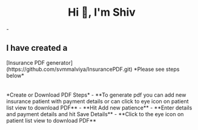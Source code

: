 <h1 align="center">Hi 👋, I'm Shiv</h1>
-<h2 > I have created a </h2> [Insurance PDF generator] (https://github.com/svmmalviya/InsurancePDF.git)
*Please see steps below*
</br></br></br>
 *Create or Download PDF Steps*
- **To generate pdf you can add new insurance patient with payment details or can click to eye icon on patient list view to download PDF**
- **Hit Add new patience**
- **Enter details and payment details and hit Save Details**
- **Click to the eye icon on patient list view to download PDF**

